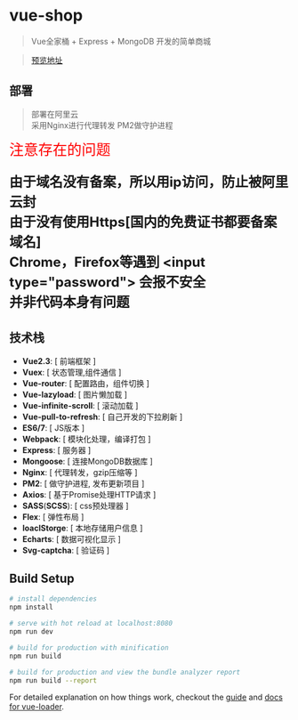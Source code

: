 # vue-shop

> Vue全家桶 + Express + MongoDB 开发的简单商城

> [预览地址](http://39.108.141.131/vueshop/#/)


## 部署

> 部署在阿里云  
> 采用Nginx进行代理转发
> PM2做守护进程    

   

 
<font style="font-size: 26px; color: red;">注意存在的问题</font>
<p style="font-size: 24px; line-height: 1.5; font-weight: bold;"> 
    由于域名没有备案，所以用ip访问，防止被阿里云封<br>
    由于没有使用Https[国内的免费证书都要备案域名]<br>  
    Chrome，Firefox等遇到 &lt;input type="password"&gt; 会报不安全<br>  
    并非代码本身有问题<br>  
</p>
  


## 技术栈
* **Vue2.3**: [ 前端框架 ]
* **Vuex**: [ 状态管理,组件通信 ] 
* **Vue-router**: [ 配置路由，组件切换 ]
* **Vue-lazyload**: [ 图片懒加载 ]
* **Vue-infinite-scroll**: [ 滚动加载 ]
* **Vue-pull-to-refresh**: [ 自己开发的下拉刷新 ]
* **ES6/7**: [ JS版本 ]
* **Webpack**: [ 模块化处理，编译打包 ]
* **Express**: [ 服务器 ]
* **Mongoose**: [ 连接MongoDB数据库 ]
* **Nginx**: [ 代理转发，gzip压缩等 ]
* **PM2**: [ 做守护进程, 发布更新项目 ]
* **Axios**: [ 基于Promise处理HTTP请求 ]
* **SASS**(**SCSS**): [ css预处理器 ]
* **Flex**: [ 弹性布局 ]
* **loaclStorge**: [ 本地存储用户信息 ]
* **Echarts**: [ 数据可视化显示 ]
* **Svg-captcha**: [ 验证码 ]







## Build Setup

``` bash
# install dependencies
npm install

# serve with hot reload at localhost:8080
npm run dev

# build for production with minification
npm run build

# build for production and view the bundle analyzer report
npm run build --report
```

For detailed explanation on how things work, checkout the [guide](http://vuejs-templates.github.io/webpack/) and [docs for vue-loader](http://vuejs.github.io/vue-loader).
